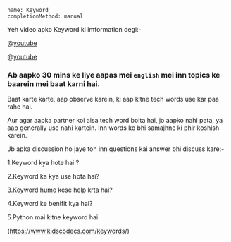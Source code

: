 
```ngMeta
name: Keyword
completionMethod: manual
```


Yeh video apko Keyword ki imformation degi:-


@[youtube](j4oJfJ-HYMk)

@[youtube](RDlExc8KOHI)




###  Ab aapko 30 mins ke liye aapas mei `english` mei inn topics ke baarein mei baat karni hai.

Baat karte karte, aap observe karein, ki aap kitne tech words use kar paa rahe hai.

Aur agar aapka partner koi aisa tech word bolta hai, jo aapko nahi pata, ya aap generally use nahi kartein. Inn words ko bhi samajhne ki phir koshish karein.


Jb apka discussion ho jaye toh inn questions kai answer bhi discuss kare:-

1.Keyword kya hote hai ?

2.Keyword ka kya use hota hai?

3.Keyword hume kese help krta hai?

4.Keyword ke benifit kya hai?

5.Python mai kitne keyword hai

(https://www.kidscodecs.com/keywords/)
